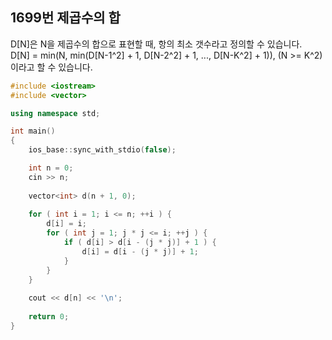 1699번 제곱수의 합
---------------

D[N]은 N을 제곱수의 합으로 표현할 때, 항의 최소 갯수라고 정의할 수 있습니다.  
D[N] = min(N, min(D[N-1^2] + 1, D[N-2^2] + 1, ..., D[N-K^2] + 1)), (N >= K^2) 이라고 할 수 있습니다.

~~~ cpp
#include <iostream>
#include <vector>

using namespace std;

int main()
{
    ios_base::sync_with_stdio(false);

    int n = 0;
    cin >> n;
    
    vector<int> d(n + 1, 0);
    
    for ( int i = 1; i <= n; ++i ) {
        d[i] = i;
        for ( int j = 1; j * j <= i; ++j ) {
            if ( d[i] > d[i - (j * j)] + 1 ) {
                d[i] = d[i - (j * j)] + 1;
            }
        }
    }
    
    cout << d[n] << '\n';
    
    return 0;
}
~~~
